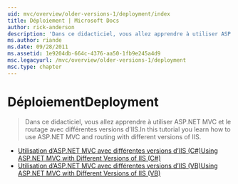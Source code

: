 ```yaml
---
uid: mvc/overview/older-versions-1/deployment/index
title: Déploiement | Microsoft Docs
author: rick-anderson
description: 'Dans ce didacticiel, vous allez apprendre à utiliser ASP.NET MVC et le routage avec différentes versions d’IIS.'
ms.author: riande
ms.date: 09/28/2011
ms.assetid: 1e9204db-664c-4376-aa50-1fb9e245a4d9
msc.legacyurl: /mvc/overview/older-versions-1/deployment
msc.type: chapter
---
```

<a name="deployment"></a><span data-ttu-id="b8065-103">Déploiement</span><span class="sxs-lookup"><span data-stu-id="b8065-103">Deployment</span></span>
====================
> <span data-ttu-id="b8065-104">Dans ce didacticiel, vous allez apprendre à utiliser ASP.NET MVC et le routage avec différentes versions d’IIS.</span><span class="sxs-lookup"><span data-stu-id="b8065-104">In this tutorial you learn how to use ASP.NET MVC and routing with different versions of IIS.</span></span>


- [<span data-ttu-id="b8065-105">Utilisation d’ASP.NET MVC avec différentes versions d’IIS (C#)</span><span class="sxs-lookup"><span data-stu-id="b8065-105">Using ASP.NET MVC with Different Versions of IIS (C#)</span></span>](using-asp-net-mvc-with-different-versions-of-iis-cs.md)
- [<span data-ttu-id="b8065-106">Utilisation d’ASP.NET MVC avec différentes versions d’IIS (VB)</span><span class="sxs-lookup"><span data-stu-id="b8065-106">Using ASP.NET MVC with Different Versions of IIS (VB)</span></span>](using-asp-net-mvc-with-different-versions-of-iis-vb.md)
